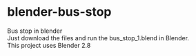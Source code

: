 # blender-bus-stop
Bus stop in blender  
Just download the files and run the bus_stop_1.blend in Blender.  
This project uses Blender 2.8  

